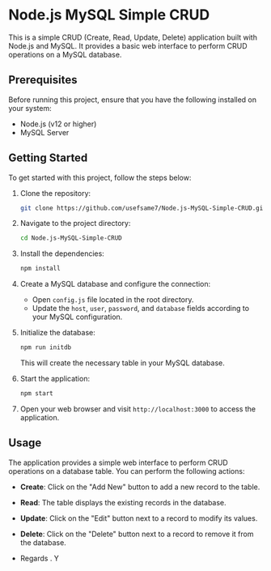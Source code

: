 # Node.js MySQL Simple CRUD

This is a simple CRUD (Create, Read, Update, Delete) application built with Node.js and MySQL. It provides a basic web interface to perform CRUD operations on a MySQL database.

## Prerequisites

Before running this project, ensure that you have the following installed on your system:

- Node.js (v12 or higher)
- MySQL Server

## Getting Started

To get started with this project, follow the steps below:

1. Clone the repository:

   ```bash
   git clone https://github.com/usefsame7/Node.js-MySQL-Simple-CRUD.git
   ```

2. Navigate to the project directory:

   ```bash
   cd Node.js-MySQL-Simple-CRUD
   ```

3. Install the dependencies:

   ```bash
   npm install
   ```

4. Create a MySQL database and configure the connection:

   - Open `config.js` file located in the root directory.
   - Update the `host`, `user`, `password`, and `database` fields according to your MySQL configuration.

5. Initialize the database:

   ```bash
   npm run initdb
   ```

   This will create the necessary table in your MySQL database.

6. Start the application:

   ```bash
   npm start
   ```

7. Open your web browser and visit `http://localhost:3000` to access the application.

## Usage

The application provides a simple web interface to perform CRUD operations on a database table. You can perform the following actions:

- **Create**: Click on the "Add New" button to add a new record to the table.
- **Read**: The table displays the existing records in the database.
- **Update**: Click on the "Edit" button next to a record to modify its values.
- **Delete**: Click on the "Delete" button next to a record to remove it from the database.

 - Regards . Y
